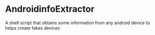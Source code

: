 # AndroidinfoExtractor
A shell script that obtains some information from any android device to helps create fakes devices
